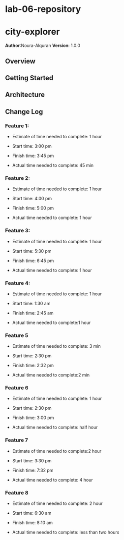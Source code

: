 # lab-06-repository
# city-explorer

**Author**:Noura-Alquran
**Version**: 1.0.0 

## Overview


## Getting Started


## Architecture


## Change Log

### Feature 1:
 - Estimate of time needed to complete: 1 hour

 - Start time: 3:00 pm

 - Finish time: 3:45 pm 

 - Actual time needed to complete: 45 min

### Feature 2:
 - Estimate of time needed to complete: 1 hour

 - Start time: 4:00 pm

 - Finish time: 5:00 pm 

 - Actual time needed to complete: 1 hour 

### Feature 3:
 - Estimate of time needed to complete: 1 hour

 - Start time: 5:30 pm

 - Finish time: 6:45 pm 

 - Actual time needed to complete: 1 hour

### Feature 4:
 - Estimate of time needed to complete: 1 hour

 - Start time: 1:30 am

 - Finish time: 2:45 am 

 - Actual time needed to complete:1 hour 
 
### Feature 5
 - Estimate of time needed to complete: 3 min

 - Start time: 2:30 pm

 - Finish time: 2:32 pm 

 - Actual time needed to complete:2 min
 
### Feature 6
 - Estimate of time needed to complete: 1 hour

 - Start time: 2:30 pm

 - Finish time: 3:00 pm 

 - Actual time needed to complete: half hour
 
### Feature 7
 - Estimate of time needed to complete:2 hour

 - Start time: 3:30 pm

 - Finish time: 7:32 pm 

 - Actual time needed to complete: 4 hour 
 
### Feature 8
 - Estimate of time needed to complete: 2 hour

 - Start time: 6:30 am

 - Finish time: 8:10 am 

 - Actual time needed to complete: less than two hours
 
